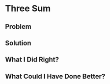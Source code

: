 # Three Sum

## Problem



## Solution



## What I Did Right?



## What Could I Have Done Better?

